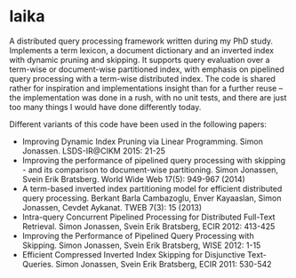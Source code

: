laika
=====

A distributed query processing framework written during my PhD study. Implements a term lexicon, a document dictionary and an inverted index with dynamic pruning and skipping. It supports query evaluation over a term-wise or document-wise partitioned index, with emphasis on pipelined query processing with a term-wise distributed index. The code is shared rather for inspiration and implementations insight than for a further reuse – the implementation was done in a rush, with no unit tests, and there are just too many things I would have done differently today.

Different variants of this code have been used in the following papers:
* Improving Dynamic Index Pruning via Linear Programming. Simon Jonassen. LSDS-IR@CIKM 2015: 21-25
* Improving the performance of pipelined query processing with skipping - and its comparison to document-wise partitioning. Simon Jonassen, Svein Erik Bratsberg. World Wide Web 17(5): 949-967 (2014)
* A term-based inverted index partitioning model for efficient distributed query processing. Berkant Barla Cambazoglu, Enver Kayaaslan, Simon Jonassen, Cevdet Aykanat. TWEB 7(3): 15 (2013)
* Intra-query Concurrent Pipelined Processing for Distributed Full-Text Retrieval. Simon Jonassen, Svein Erik Bratsberg, ECIR 2012: 413-425
* Improving the Performance of Pipelined Query Processing with Skipping. Simon Jonassen, Svein Erik Bratsberg, WISE 2012: 1-15
* Efficient Compressed Inverted Index Skipping for Disjunctive Text-Queries. Simon Jonassen, Svein Erik Bratsberg, ECIR 2011: 530-542
